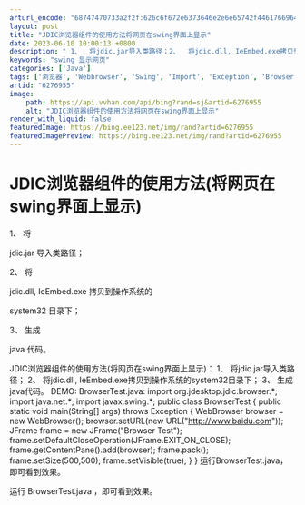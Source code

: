 ```yaml
---
arturl_encode: "68747470733a2f2f:626c6f672e6373646e2e6e65742f44617669645f4461694269:6e2f61727469636c652f64657461696c732f36323736393535"
layout: post
title: "JDIC浏览器组件的使用方法将网页在swing界面上显示"
date: 2023-06-10 10:00:13 +0800
description: " 1、  将jdic.jar导入类路径；2、  将jdic.dll, IeEmbed.exe拷贝到操"
keywords: "swing 显示网页"
categories: ['Java']
tags: ['浏览器', 'Webbrowser', 'Swing', 'Import', 'Exception', 'Browser']
artid: "6276955"
image:
    path: https://api.vvhan.com/api/bing?rand=sj&artid=6276955
    alt: "JDIC浏览器组件的使用方法将网页在swing界面上显示"
render_with_liquid: false
featuredImage: https://bing.ee123.net/img/rand?artid=6276955
featuredImagePreview: https://bing.ee123.net/img/rand?artid=6276955
---
```


# JDIC浏览器组件的使用方法(将网页在swing界面上显示)

1、
将

jdic.jar
导入类路径；

2、
将

jdic.dll, IeEmbed.exe
拷贝到操作系统的

system32
目录下；

3、
生成

java
代码。

JDIC浏览器组件的使用方法(将网页在swing界面上显示)：
1、 将jdic.jar导入类路径；
2、 将jdic.dll, IeEmbed.exe拷贝到操作系统的system32目录下；
3、 生成java代码。
DEMO:
BrowserTest.java:
import org.jdesktop.jdic.browser.\*;
import java.net.\*;
import javax.swing.\*;
public class BrowserTest {
public static void main(String[] args) throws Exception {
WebBrowser browser = new WebBrowser();
browser.setURL(new URL("http://www.baidu.com"));
JFrame frame = new JFrame("Browser Test");
frame.setDefaultCloseOperation(JFrame.EXIT\_ON\_CLOSE);
frame.getContentPane().add(browser);
frame.pack();
frame.setSize(500,500);
frame.setVisible(true);
}
}
运行BrowserTest.java，即可看到效果。

运行
BrowserTest.java
，即可看到效果。